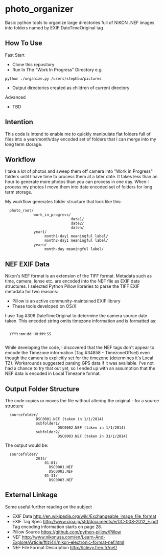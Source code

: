 # photo_organizer

Basic python tools to organize large directories full of NIKON .NEF images into folders named by EXIF DateTimeOriginal tag

## How To Use
Fast Start
- Clone this repository
- Run In The "Work In Progress" Directory e.g.
````
python ./organize.py /users/stephbu/pictures
````
- Output directories created as children of current directory

Advanced
- TBD

## Intention
This code is intend to enable me to quickly manipulate flat folders full of files into a year/month/day encoded set of folders that I can merge into my long term storage.

## Workflow
I take a lot of photos and sweep them off camera into "Work in Progress" folders until I have time to process them at a later date.  It takes less than an hour to generate more photos than you can process in one day.  When I process my photos I move them into date encoded set of folders for long term storage.

My workflow generates folder structure that look like this:
```
  photo_root/
             work_in_progress/
                              date1/
                              date2/
                              daten/
             year1/
                  month1-day1 meaningful label/
                  month2-day1 meaningful label/
             yearn/
                  month-day meaningful label/
```  
## NEF EXIF Data
Nikon's NEF format is an extension of the TIFF format. Metadata such as time, camera, lense etc. are encoded into the NEF file as EXIF data structures.  I selected Python Pillow libraries to parse the TIFF EXIF metadata for two reasons:

- Pillow is an active community-maintained EXIF library
- These tools developed on OS/X

I use Tag #306 DateTimeOriginal to determine the camera source date taken.  This encoded string omits timezone information and is formatted as:

  <code>
  YYYY:mm:dd HH:MM:SS
  </code>
  
While developing the code, I discovered that the NEF tags don't appear to encode the Timezone information (Tag #34858 - TimezoneOffset)
even though the camera is explicitly set for the timezone (determines it's Local TZ).  Workarounds suggested parsing GPS data if it was available.  I've not had a chance to try that out yet, so I ended up with an 
assumption that the NEF data is encoded in Local Timezone format.

## Output Folder Structure
The code copies or moves the file without altering the original - for a source structure

```
  sourcefolder/
              DSC0001.NEF (taken in 1/1/2014)
              subfolder1/
                        DSC0002.NEF (taken in 1/1/2014)
              subfolder2/
                        DSC0003.NEF (taken in 31/1/2014)
```  

The output would be:

```
  sourcefolder/
              2014/
                  01-01/
                    DSC0001.NEF
                    DSC0002.NEF
                  01-31/
                    DSC0003.NEF
``` 

## External Linkage
Some useful further reading on the subject
- EXIF Data http://en.wikipedia.org/wiki/Exchangeable_image_file_format
- EXIF Tag Spec http://www.cipa.jp/std/documents/e/DC-008-2012_E.pdf<br/>Tag encoding information starts on page 28.
- Pillow Source https://github.com/python-pillow/Pillow 
- NEF http://www.nikonusa.com/en/Learn-And-Explore/Article/ftlzi4ri/nikon-electronic-format-nef.html
- NEF File Format Description http://lclevy.free.fr/nef/
